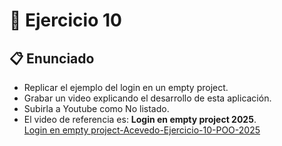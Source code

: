# 🧪 Ejercicio 10

## 📋 Enunciado

- Replicar el ejemplo del login en un empty project.  
- Grabar un video explicando el desarrollo de esta aplicación.  
- Subirla a Youtube como No listado.  
- El video de referencia es: **Login en empty project 2025**.  
[Login en empty project-Acevedo-Ejercicio-10-POO-2025](https://youtu.be/d60Y4H5B8fc)
